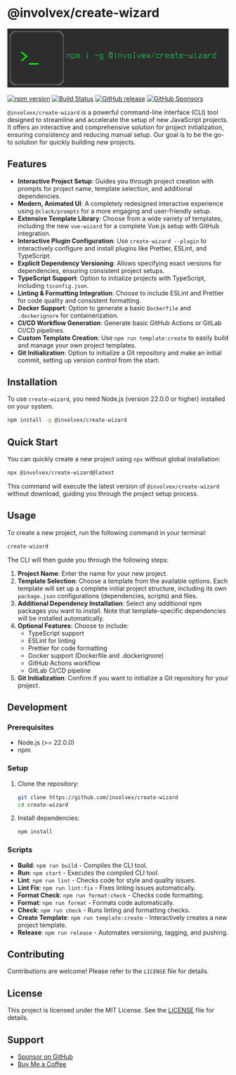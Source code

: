 <!-- @format -->

# @involvex/create-wizard

![npm install -g @involvex/create-wizard](assets/prompt.png)

[![npm version](https://badge.fury.io/js/%40involvex%2Fcreate-wizard.svg)](https://badge.fury.io/js/%40involvex%2Fcreate-wizard)
[![Build Status](https://github.com/involvex/create-wizard/actions/workflows/ci-release.yml/badge.svg)](https://github.com/involvex/create-wizard/actions/workflows/ci-release.yml)
[![GitHub release](https://img.shields.io/github/release/involvex/create-wizard.svg)](https://github.com/involvex/create-wizard/releases/)
[![GitHub Sponsors](https://img.shields.io/github/sponsors/involvex?style=social)](https://github.com/sponsors/involvex)

`@involvex/create-wizard` is a powerful command-line interface (CLI) tool designed to streamline and accelerate the setup of new JavaScript projects. It offers an interactive and comprehensive solution for project initialization, ensuring consistency and reducing manual setup. Our goal is to be the go-to solution for quickly building new projects.

## Features

- **Interactive Project Setup**: Guides you through project creation with prompts for project name, template selection, and additional dependencies.
- **Modern, Animated UI**: A completely redesigned interactive experience using `@clack/prompts` for a more engaging and user-friendly setup.
- **Extensive Template Library**: Choose from a wide variety of templates, including the new `vue-wizard` for a complete Vue.js setup with GitHub integration.
- **Interactive Plugin Configuration**: Use `create-wizard --plugin` to interactively configure and install plugins like Prettier, ESLint, and TypeScript.
- **Explicit Dependency Versioning**: Allows specifying exact versions for dependencies, ensuring consistent project setups.
- **TypeScript Support**: Option to initialize projects with TypeScript, including `tsconfig.json`.
- **Linting & Formatting Integration**: Choose to include ESLint and Prettier for code quality and consistent formatting.
- **Docker Support**: Option to generate a basic `Dockerfile` and `.dockerignore` for containerization.
- **CI/CD Workflow Generation**: Generate basic GitHub Actions or GitLab CI/CD pipelines.
- **Custom Template Creation**: Use `npm run template:create` to easily build and manage your own project templates.
- **Git Initialization**: Option to initialize a Git repository and make an initial commit, setting up version control from the start.

## Installation

To use `create-wizard`, you need Node.js (version 22.0.0 or higher) installed on your system.

```bash
npm install -g @involvex/create-wizard
```

## Quick Start

You can quickly create a new project using `npx` without global installation:

```bash
npx @involvex/create-wizard@latest
```

This command will execute the latest version of `@involvex/create-wizard` without download, guiding you through the project setup process.

## Usage

To create a new project, run the following command in your terminal:

```bash
create-wizard
```

The CLI will then guide you through the following steps:

1.  **Project Name**: Enter the name for your new project.
2.  **Template Selection**: Choose a template from the available options. Each template will set up a complete initial project structure, including its own `package.json` configurations (dependencies, scripts) and files.
3.  **Additional Dependency Installation**: Select any _additional_ npm packages you want to install. Note that template-specific dependencies will be installed automatically.
4.  **Optional Features**: Choose to include:
    - TypeScript support
    - ESLint for linting
    - Prettier for code formatting
    - Docker support (Dockerfile and .dockerignore)
    - GitHub Actions workflow
    - GitLab CI/CD pipeline
5.  **Git Initialization**: Confirm if you want to initialize a Git repository for your project.

## Development

### Prerequisites

- Node.js (>= 22.0.0)
- npm

### Setup

1.  Clone the repository:
    ```bash
    git clone https://github.com/involvex/create-wizard
    cd create-wizard
    ```
2.  Install dependencies:
    ```bash
    npm install
    ```

### Scripts

- **Build**: `npm run build` - Compiles the CLI tool.
- **Run**: `npm start` - Executes the compiled CLI tool.
- **Lint**: `npm run lint` - Checks code for style and quality issues.
- **Lint Fix**: `npm run lint:fix` - Fixes linting issues automatically.
- **Format Check**: `npm run format:check` - Checks code formatting.
- **Format**: `npm run format` - Formats code automatically.
- **Check**: `npm run check` - Runs linting and formatting checks.
- **Create Template**: `npm run template:create` - Interactively creates a new project template.
- **Release**: `npm run release` - Automates versioning, tagging, and pushing.

## Contributing

Contributions are welcome! Please refer to the `LICENSE` file for details.

## License

This project is licensed under the MIT License. See the [LICENSE](LICENSE) file for details.

## Support

- [Sponsor on GitHub](https://github.com/sponsors/involvex)
- [Buy Me a Coffee](https://www.buymeacoffee.com/involvex)
